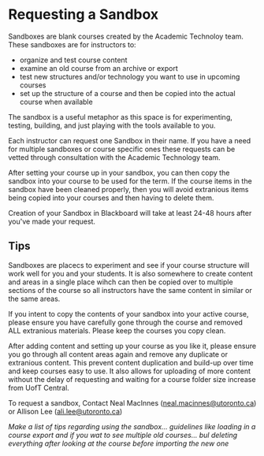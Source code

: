 # Requesting a Sandbox

Sandboxes are blank courses created by the Academic Technoloy team. These sandboxes are for instructors to:
 - organize and test course content
 - examine an old course from an archive or export
 - test new structures and/or technology you want to use in upcoming courses
 - set up the structure of a course and then be copied into the actual course when available

The sandbox is a useful metaphor as this space is for experimenting, testing, building, and just playing with the tools available to you.

Each instructor can request one Sandbox in their name. If you have a need for multiple sandboxes or course specific ones these requests can be vetted through consultation with the Academic Technology team.

After setting your course up in your sandbox, you can then copy the sandbox into your course to be used for the term. If the course items in the sandbox have been cleaned properly, then you will avoid extranious items being copied into your courses and then having to delete them.

Creation of your Sandbox in Blackboard will take at least 24-48 hours after you've made your request.

## Tips
Sandboxes are placecs to experiment and see if your course structure will work well for you and your students. It is also somewhere to create content and areas in a single place wihch can then be copied over to multiple sections of the course so all instructors have the same content in similar or the same areas.

If you intent to copy the contents of your sandbox into your active course, please ensure you have carefully gone through the course and removed ALL extranious materials. Please keep the courses you copy clean.

After adding content and setting up your course as you like it, please ensure you go through all content areas again and remove any duplicate or extranious content. This prevent content duplication and build-up over time and keep courses easy to use. It also allows for uploading of more content without the delay of requesting and waiting for a course folder size increase from UofT Central.



To request a sandbox, Contact Neal MacInnes (neal.macinnes@utoronto.ca) or Allison Lee (ali.lee@utoronto.ca)


*Make a list of tips regarding using the sandbox... guidelines like loading in a course export and if you wat to see multiple old courses... bul deleting everything after looking at the course before importing the new one*
